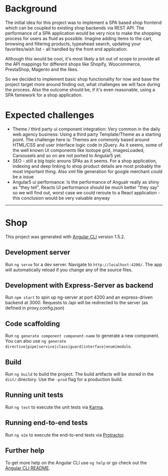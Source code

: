 # Background
The initial idea for this project was to implement a SPA based shop frontend which can be coupled to existing shop backends via REST API. The performance of a SPA application would be very nice to make the shopping process for users as fluid as possible. Imagine adding items to the cart, browsing and filtering products, typeahead search, updating your favorites/wish list - all handled by the front end application. 

Although this would be cool, it's most likely a bit out of scope to provide all the API mappings for different shops like Shopify, Woocommerce, PrestaShop, Magento and the likes.

So we decided to implement basic shop functionality for now and base the project target more around finding out, what challenges we will face during the process. Also the outcome should be, if it's even reasonable, using a SPA famework for a shop application.

# Expected challenges
- Theme / third party ui component integration: Very common in the daily web agency business: Using a third party Template/Theme as a starting point. The challenge here is: Themes are commonly based around HTML/CSS and user interface logic code in jQuery. As it seems, some of the well known UI components like Isotope grid, imagesLoaded, Carsousels and so on are not ported to Angular5 yet.
- SEO - still a big topic arouns SPAs as it seems. For a shop application, indexing and deep linking to shop product details are most probably the most important thing. Also xml file generation for google merchant could be a issue
- Angular5 ui performance: Is the performance of Angualr really as shiny as "they tell", Reacts UI performance should be much better "they say" so we will find out, worst case we could reroute to a React application - this conclusion would be very valuable anyway



--------------------------------------------------------------------

# Shop

This project was generated with [Angular CLI](https://github.com/angular/angular-cli) version 1.5.2.

## Development server

Run `ng serve` for a dev server. Navigate to `http://localhost:4200/`. The app will automatically reload if you change any of the source files.

## Development with Express-Server as backend

Run `npm start` to spin up ng-server at port 4200 and an express-driven backend at 3000. Requests to /api will be redirected to the server (as defined in proxy.config.json)

## Code scaffolding

Run `ng generate component component-name` to generate a new component. You can also use `ng generate directive|pipe|service|class|guard|interface|enum|module`.

## Build

Run `ng build` to build the project. The build artifacts will be stored in the `dist/` directory. Use the `-prod` flag for a production build.

## Running unit tests

Run `ng test` to execute the unit tests via [Karma](https://karma-runner.github.io).

## Running end-to-end tests

Run `ng e2e` to execute the end-to-end tests via [Protractor](http://www.protractortest.org/).

## Further help

To get more help on the Angular CLI use `ng help` or go check out the [Angular CLI README](https://github.com/angular/angular-cli/blob/master/README.md).
